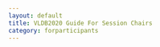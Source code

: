 ```yaml
---
layout: default
title: VLDB2020 Guide For Session Chairs
category: forparticipants
---
```


<div class="VLDB2020Instructions" x-for="sponsorguide"></div>

